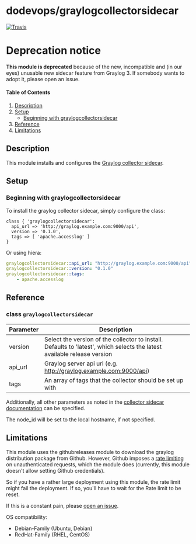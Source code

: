 # dodevops/graylogcollectorsidecar
[![Travis](https://img.shields.io/travis/dodevops/puppet-graylogcollectorsidecar.svg)](https://travis-ci.org/dodevops/puppet-graylogcollectorsidecar)

# Deprecation notice

**This module is deprecated** because of the new, incompatible and (in our eyes) unusable new sidecar feature from Graylog 3. If somebody wants to adopt it, please open an issue.

#### Table of Contents

1. [Description](#description)
1. [Setup](#setup)
    * [Beginning with graylogcollectorsidecar](#beginning-with-graylogcollectorsidecar)
1. [Reference](#reference)
1. [Limitations](#limitations)

## Description

This module installs and configures the [Graylog collector sidecar](https://github.com/Graylog2/collector-sidecar).

## Setup

### Beginning with graylogcollectorsidecar

To install the graylog collector sidecar, simply configure the class:

```puppet
class { 'graylogcollectorsidecar':
  api_url => 'http://graylog.example.com:9000/api',
  version => '0.1.0',
  tags => [ 'apache.accesslog' ]
}
```

Or using hiera:

```yaml
graylogcollectorsidecar::api_url: "http://graylog.example.com:9000/api"
graylogcollectorsidecar::version: "0.1.0"
graylogcollectorsidecar::tags:
    - apache.accesslog
```

## Reference

### class `graylogcollectorsidecar`

| Parameter | Description |
| --------- | ----------- |
| version | Select the version of the collector to install. Defaults to 'latest', which selects the latest available release version |
| api_url | Graylog server api url (e.g. http://graylog.example.com:9000/api) |
| tags | An array of tags that the collector should be set up with |

Additionally, all other parameters as noted in the
[collector sidecar documentation](https://github.com/Graylog2/collector-sidecar/tree/cc9ce41be9bd571ddb3517533aca1026e7cdd298#configuration)
 can be specified.

The node_id will be set to the local hostname, if not specified.

## Limitations

This module uses the githubreleases module to download the graylog distribution package
from Github. However, Github imposes a [rate limiting](https://developer.github.com/v3/#rate-limiting)
on unauthenticated requests, which the module does (currently, this module doesn't
allow setting Github credentials).

So if you have a rather large deployment using this module, the rate limit might fail
the deployment. If so, you'll have to wait for the Rate limit to be reset.

If this is a constant pain, please [open an issue](https://github.com/dodevops/puppet-graylogcollectorsidecar/issues).

OS compatibility:

* Debian-Family (Ubuntu, Debian)
* RedHat-Family (RHEL, CentOS)
